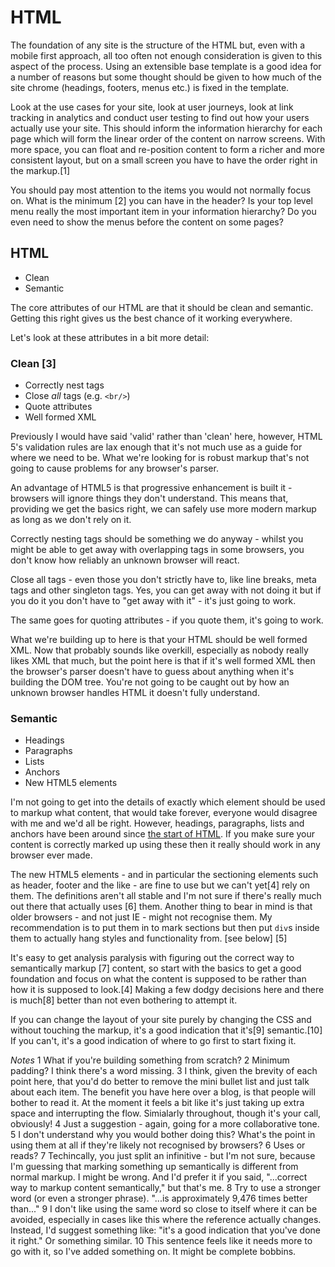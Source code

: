 # HTML
The foundation of any site is the structure of the HTML but, even with a mobile first approach, all too often not enough consideration is given to this aspect of the process. Using an extensible base template is a good idea for a number of reasons but some thought should be given to how much of the site chrome (headings, footers, menus etc.) is fixed in the template.

Look at the use cases for your site, look at user journeys, look at link tracking in analytics and conduct user testing to find out how your users actually use your site. This should inform the information hierarchy for each page which will form the linear order of the content on narrow screens. With more space, you can float and re-position content to form a richer and more consistent layout, but on a small screen you have to have the order right in the markup.[1]

You should pay most attention to the items you would not normally focus on. What is the minimum [2] you can have in the header? Is your top level menu really the most important item in your information hierarchy? Do you even need to show the menus before the content on some pages?

## HTML

  * Clean
  * Semantic

The core attributes of our HTML are that it should be clean and semantic. Getting this right gives us the best chance of it working everywhere.

Let's look at these attributes in a bit more detail:

### Clean [3]

  * Correctly nest tags
  * Close <em>all</em> tags (e.g. <code>&lt;br/&gt;</code>)
  * Quote attributes
  * Well formed XML

Previously I would have said 'valid' rather than 'clean' here, however, HTML 5's validation rules are lax enough that it's not much use as a guide for where we need to be. What we're looking for is robust markup that's not going to cause problems for any browser's parser.

An advantage of HTML5 is that progressive enhancement is built it - browsers will ignore things they don't understand. This means that, providing we get the basics right, we can safely use more modern markup as long as we don't rely on it.

Correctly nesting tags should be something we do anyway - whilst you might be able to get away with overlapping tags in some browsers, you don't know how reliably an unknown browser will react.

Close all tags - even those you don't strictly have to, like line breaks, meta tags and other singleton tags. Yes, you can get away with not doing it but if you do it you don't have to "get away with it" - it's just going to work.

The same goes for quoting attributes - if you quote them, it's going to work.

What we're building up to here is that your HTML should be well formed XML. Now that probably sounds like overkill, especially as nobody really likes XML that much, but the point here is that if it's well formed XML then the browser's parser doesn't have to guess about anything when it's building the DOM tree. You're not going to be caught out by how an unknown browser handles HTML it doesn't fully understand.

### Semantic

  * Headings
  * Paragraphs
  * Lists
  * Anchors
  * New HTML5 elements

I'm not going to get into the details of exactly which element should be used to markup what content, that would take forever, everyone would disagree with me and we'd all be right. However, headings, paragraphs, lists and anchors have been around since <a href="http://www.w3.org/MarkUp/draft-ietf-iiir-html-01.txt">the start of HTML</a>.  If you make sure your content is correctly marked up using these then it really should work in any browser ever made.

The new HTML5 elements - and in particular the sectioning elements such as header, footer and the like - are fine to use but we can't yet[4] rely on them. The definitions aren't all stable and I'm not sure if there's really much out there that actually uses [6] them. Another thing to bear in mind is that older browsers - and not just IE - might not recognise them. My recommendation is to put them in to mark sections but then put `div`s inside them to actually hang styles and functionality from. [see below] [5]

It's easy to get analysis paralysis with figuring out the correct way to semantically markup [7] content, so start with the basics to get a good foundation and focus on what the content is supposed to be rather than how it is supposed to look.[4] Making a few dodgy decisions here and there is much[8] better than not even bothering to attempt it.

If you can change the layout of your site purely by changing the CSS and without touching the markup, it's a good indication that it's[9] semantic.[10] If you can't, it's a good indication of where to go first to start fixing it.


_Notes_
1 What if you're building something from scratch?
2 Minimum padding? I think there's a word missing.
3 I think, given the brevity of each point here, that you'd do better to remove the mini bullet list and just talk about each item. The benefit you have here over a blog, is that people will bother to read it. At the moment it feels a bit like it's just taking up extra space and interrupting the flow. Simialarly throughout, though it's your call, obviously!
4 Just a suggestion - again, going for a more collaborative tone.
5 I don't understand why you would bother doing this? What's the point in using them at all if they're likely not recognised by browsers? 
6 Uses or reads?
7 Techincally, you just split an infinitive - but I'm not sure, because I'm guessing that marking something up semantically is different from normal markup. I might be wrong. And I'd prefer it if you said, "...correct way to markup content semantically," but that's me. 
8 Try to use a stronger word (or even a stronger phrase). "...is approximately 9,476 times better than..."
9 I don't like using the same word so close to itself where it can be avoided, especially in cases like this where the reference actually changes. Instead, I'd suggest something like: "it's a good indication that you've done it right." Or something similar.
10 This sentence feels like it needs more to go with it, so I've added something on. It might be complete bobbins. 